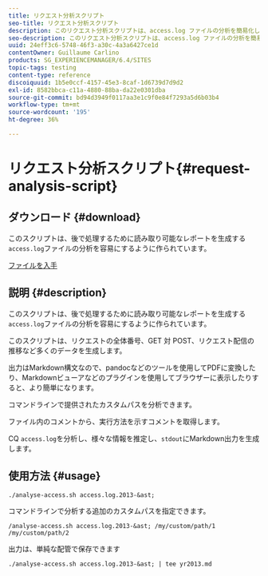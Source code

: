 ```yaml
---
title: リクエスト分析スクリプト
seo-title: リクエスト分析スクリプト
description: このリクエスト分析スクリプトは、access.log ファイルの分析を簡易化し、後の処理で役立つようにわかりやすいレポートを生成します。
seo-description: このリクエスト分析スクリプトは、access.log ファイルの分析を簡易化し、後の処理で役立つようにわかりやすいレポートを生成します。
uuid: 24eff3c6-5748-46f3-a30c-4a3a6427ce1d
contentOwner: Guillaume Carlino
products: SG_EXPERIENCEMANAGER/6.4/SITES
topic-tags: testing
content-type: reference
discoiquuid: 1b5e0ccf-4157-45e3-8caf-1d6739d7d9d2
exl-id: 8582bbca-c11a-4880-88ba-da22e0301dba
source-git-commit: bd94d3949f0117aa3e1c9f0e84f7293a5d6b03b4
workflow-type: tm+mt
source-wordcount: '195'
ht-degree: 36%

---
```


# リクエスト分析スクリプト{#request-analysis-script}

## ダウンロード {#download}

このスクリプトは、後で処理するために読み取り可能なレポートを生成する`access.log`ファイルの分析を容易にするように作られています。

[ファイルを入手](assets/analyse-access.sh)

## 説明 {#description}

このスクリプトは、後で処理するために読み取り可能なレポートを生成する`access.log`ファイルの分析を容易にするように作られています。

このスクリプトは、リクエストの全体番号、GET 対 POST、リクエスト配信の推移など多くのデータを生成します。

出力はMarkdown構文なので、pandocなどのツールを使用してPDFに変換したり、Markdownビューアなどのプラグインを使用してブラウザーに表示したりすると、より簡単になります。

コマンドラインで提供されたカスタムパスを分析できます。

ファイル内のコメントから、実行方法を示すコメントを取得します。

CQ `access.log`を分析し、様々な情報を推定し、`stdout`にMarkdown出力を生成します。

## 使用方法 {#usage}

`./analyse-access.sh access.log.2013-&ast;`

コマンドラインで分析する追加のカスタムパスを指定できます。

`/analyse-access.sh access.log.2013-&ast; /my/custom/path/1 /my/custom/path/2`

出力は、単純な配管で保存できます

`./analyse-access.sh access.log.2013-&ast; | tee yr2013.md`
